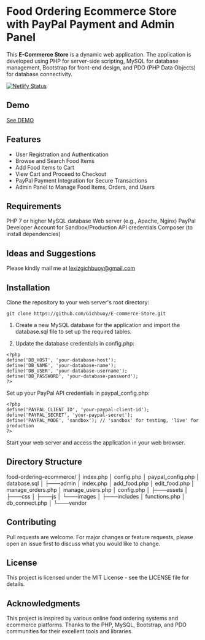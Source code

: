 # Food Ordering Ecommerce Store with PayPal Payment and Admin Panel
This **E-Commerce Store** is a dynamic web application.
 The application is developed using PHP for server-side scripting, MySQL for database management, Bootstrap for front-end design, and PDO (PHP Data Objects) for database connectivity.

[![Netlify Status](https://api.netlify.com/api/v1/badges/74de2307-6c91-46cc-b2f6-b1afcae8b07d/deploy-status)](https://app.netlify.com/sites/groceries-store-bs4/deploys)

## Demo
[See DEMO](https://groceries.teguhrianto.my.id)

## Features
* User Registration and Authentication
* Browse and Search Food Items
* Add Food Items to Cart
* View Cart and Proceed to Checkout
* PayPal Payment Integration for Secure Transactions
* Admin Panel to Manage Food Items, Orders, and Users


## Requirements
PHP 7 or higher
MySQL database
Web server (e.g., Apache, Nginx)
PayPal Developer Account for Sandbox/Production API credentials
Composer (to install dependencies)

## Ideas and Suggestions
Please kindly mail me at [lexizgichbuoy@gmail.com](mailto:lexizgichbuoy@gmail.com])


## Installation
Clone the repository to your web server's root directory:
```
git clone https://github.com/Gichbuoy/E-commerce-Store.git
```

1. Create a new MySQL database for the application and import the database.sql file to set up the required tables.

2. Update the database credentials in config.php:
```
<?php
define('DB_HOST', 'your-database-host');
define('DB_NAME', 'your-database-name');
define('DB_USER', 'your-database-username');
define('DB_PASSWORD', 'your-database-password');
?>
```

Set up your PayPal API credentials in paypal_config.php:
```
<?php
define('PAYPAL_CLIENT_ID', 'your-paypal-client-id');
define('PAYPAL_SECRET', 'your-paypal-secret');
define('PAYPAL_MODE', 'sandbox'); // 'sandbox' for testing, 'live' for production
?>
```

Start your web server and access the application in your web browser.

## Directory Structure
food-ordering-ecommerce/
│   index.php
│   config.php
│   paypal_config.php
│   database.sql
│
├───admin
│       index.php
│       add_food.php
│       edit_food.php
│       manage_orders.php
│       manage_users.php
│       config.php
│
├───assets
│   ├───css
│   ├───js
│   └───images
│
├───includes
│       functions.php
│       db_connect.php
│
└───vendor

## Contributing
Pull requests are welcome. For major changes or feature requests, please open an issue first to discuss what you would like to change.

## License
This project is licensed under the MIT License - see the LICENSE file for details.

## Acknowledgments
This project is inspired by various online food ordering systems and ecommerce platforms.
Thanks to the PHP, MySQL, Bootstrap, and PDO communities for their excellent tools and libraries.

